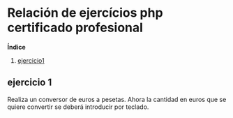 # Relación de ejercícios php certificado profesional

**Índice**   
1. [ejercicio1](#id1)
## ejercicio 1 <a name="id1"></a>
Realiza un conversor de euros a pesetas. Ahora la cantidad en euros que se quiere convertir se deberá introducir por teclado.

